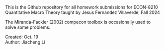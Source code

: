 This is the Github repository for all homework submissions for ECON-8210 Quantitative Macro Theory taught by Jesus Fernandez Villaverde, Fall 2024

The Miranda-Fackler (2002) compecon toolbox is occasionally used to solve some problems.

Created: Oct. 19  
Author: Jiacheng Li